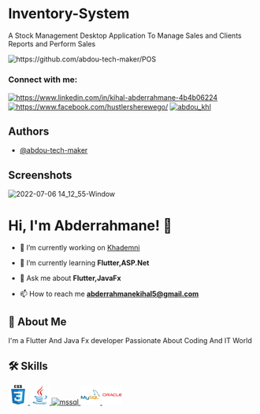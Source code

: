 # Inventory-System

 A Stock Management Desktop Application To Manage Sales and Clients Reports and Perform Sales 
 
<p align="left"> <img src="https://komarev.com/ghpvc/?username=abdou-tech-maker&label=%20views&color=0e75b6&style=flat" alt="https://github.com/abdou-tech-maker/POS" /> </p>


<h3 align="left">Connect with me:</h3>
<p align="left">
<a href="https://linkedin.com/in/https://www.linkedin.com/in/kihal-abderrahmane-4b4b06224" target="blank"><img align="center" src="https://raw.githubusercontent.com/rahuldkjain/github-profile-readme-generator/master/src/images/icons/Social/linked-in-alt.svg" alt="https://www.linkedin.com/in/kihal-abderrahmane-4b4b06224" height="30" width="40" /></a>
<a href="https://fb.com/https://www.facebook.com/hustlersherewego/" target="blank"><img align="center" src="https://raw.githubusercontent.com/rahuldkjain/github-profile-readme-generator/master/src/images/icons/Social/facebook.svg" alt="https://www.facebook.com/hustlersherewego/" height="30" width="40" /></a>
<a href="https://instagram.com/abdou_khl" target="blank"><img align="center" src="https://raw.githubusercontent.com/rahuldkjain/github-profile-readme-generator/master/src/images/icons/Social/instagram.svg" alt="abdou_khl" height="30" width="40" /></a>
</p>



## Authors

- [@abdou-tech-maker](https://github.com/abdou-tech-maker)


## Screenshots

![2022-07-06 14_12_55-Window](https://user-images.githubusercontent.com/60049661/194720497-e0349653-e009-4bea-adbb-8087f3433e22.png )



# Hi, I'm Abderrahmane! 👋



- 🔭 I’m currently working on [Khademni](https://github.com/abdou-tech-maker/Khademni)

- 🌱 I’m currently learning **Flutter,ASP.Net**

- 💬 Ask me about **Flutter,JavaFx**

- 📫 How to reach me **abderrahmanekihal5@gmail.com**
## 🚀 About Me
I'm a Flutter And Java Fx developer Passionate About Coding And IT World 


## 🛠 Skills
<p align="left"> <a href="https://www.w3schools.com/css/" target="_blank" rel="noreferrer"> <img src="https://raw.githubusercontent.com/devicons/devicon/master/icons/css3/css3-original-wordmark.svg" alt="css3" width="40" height="40"/> </a>  <a href="https://www.java.com" target="_blank" rel="noreferrer"> <img src="https://raw.githubusercontent.com/devicons/devicon/master/icons/java/java-original.svg" alt="java" width="40" height="40"/> </a> <a href="https://www.microsoft.com/en-us/sql-server" target="_blank" rel="noreferrer"> <img src="https://www.svgrepo.com/show/303229/microsoft-sql-server-logo.svg" alt="mssql" width="40" height="40"/> </a> <a href="https://www.mysql.com/" target="_blank" rel="noreferrer"> <img src="https://raw.githubusercontent.com/devicons/devicon/master/icons/mysql/mysql-original-wordmark.svg" alt="mysql" width="40" height="40"/> </a> <a href="https://www.oracle.com/" target="_blank" rel="noreferrer"> <img src="https://raw.githubusercontent.com/devicons/devicon/master/icons/oracle/oracle-original.svg" alt="oracle" width="40" height="40"/> </a>  </p>
